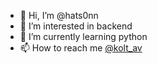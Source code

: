 - 👋 Hi, I’m @hats0nn
- 👀 I’m interested in backend
- 🌱 I’m currently learning python
- 📫 How to reach me [@kolt_av](https://t.me/kolt_av)

<!---
hats0nn/hats0nn is a ✨ special ✨ repository because its `README.md` (this file) appears on your GitHub profile.
You can click the Preview link to take a look at your changes.
--->

